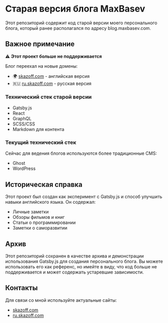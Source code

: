 # Старая версия блога MaxBasev

Этот репозиторий содержит код старой версии моего персонального блога, который ранее располагался по адресу blog.maxbasev.com. 

## Важное примечание

⚠️ **Этот проект больше не поддерживается**

Блог переехал на новые домены:
- 🌍 [skazoff.com](https://skazoff.com) - английская версия
- 🇷🇺 [ru.skazoff.com](https://ru.skazoff.com) - русская версия

### Технический стек старой версии
- Gatsby.js
- React
- GraphQL
- SCSS/CSS
- Markdown для контента

### Текущий технический стек
Сейчас для ведения блогов используются более традиционные CMS:
- Ghost
- WordPress

## Историческая справка

Этот проект был создан как эксперимент с Gatsby.js и способ улучшить навыки английского языка. Он содержал:
- Личные заметки
- Обзоры фильмов и книг
- Статьи о программировании
- Заметки о саморазвитии

## Архив

Этот репозиторий сохранен в качестве архива и демонстрации использования Gatsby.js для создания персонального блога. Вы можете использовать его как референс, но имейте в виду, что код больше не поддерживается и может содержать устаревшие зависимости.

## Контакты

Для связи со мной используйте актуальные сайты:
- [skazoff.com](https://skazoff.com)
- [ru.skazoff.com](https://ru.skazoff.com)
